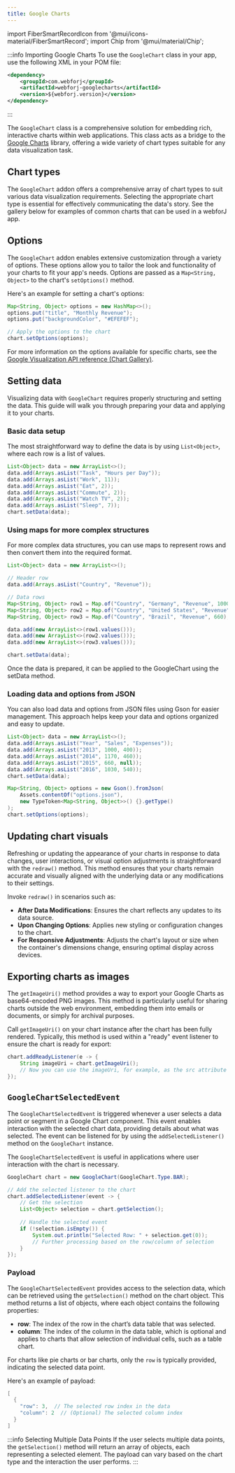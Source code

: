 ```yaml
---
title: Google Charts
---
```


import FiberSmartRecordIcon from '@mui/icons-material/FiberSmartRecord';
import Chip from '@mui/material/Chip';

<DocChip chip='shadow' />

<DocChip chip='name' label="google-chart" exclude= 'true' />

<JavadocLink type="googlecharts" location="com/webforj/component/googlecharts/GoogleChart" top='true'/>

<!-- Brief overview of the component and what it is/does -->

:::info Importing Google Charts
To use the `GoogleChart` class in your app, use the following XML in your POM file:

```xml
<dependency>
    <groupId>com.webforj</groupId>
    <artifactId>webforj-googlecharts</artifactId>
    <version>${webforj.version}</version>
</dependency>
```
:::

The `GoogleChart` class is a comprehensive solution for embedding rich, interactive charts within web applications. This class acts as a bridge to the [Google Charts](https://developers.google.com/chart) library, offering a wide variety of chart types suitable for any data visualization task.

<ComponentDemo 
path='https://demo.webforj.com/chart?' 
javaE='https://raw.githubusercontent.com/webforj/webforj-docs-samples/refs/heads/main/src/main/java/com/webforj/samples/views/googlecharts/ChartView.java'
cssURL='https://raw.githubusercontent.com/webforj/ControlSamples/main/src/main/resources/css/googlecharts/chart.css'
height='300px'
/>


## Chart types

The `GoogleChart` addon offers a comprehensive array of chart types to suit various data visualization requirements. Selecting the appropriate chart type is essential for effectively communicating the data's story. See the gallery below for examples of common charts that can be used in a webforJ app.

<ComponentDemo 
path='https://demo.webforj.com/chartgallery?' 
javaE='https://raw.githubusercontent.com/webforj/webforj-docs-samples/refs/heads/main/src/main/java/com/webforj/samples/views/googlecharts/ChartGalleryView.java'
cssURL='https://raw.githubusercontent.com/webforj/ControlSamples/main/src/main/resources/css/googlecharts/chartGallery.css'
height='600px'
/>

## Options

The `GoogleChart` addon enables extensive customization through a variety of options. These options allow you to tailor the look and functionality of your charts to fit your app's needs. Options are passed as a `Map<String, Object>` to the chart's `setOptions()` method. 

Here's an example for setting a chart's options:

```java
Map<String, Object> options = new HashMap<>();
options.put("title", "Monthly Revenue");
options.put("backgroundColor", "#EFEFEF");

// Apply the options to the chart
chart.setOptions(options);
```

For more information on the options available for specific charts, see the [Google Visualization API reference (Chart Gallery)](https://developers.google.com/chart/interactive/docs/gallery).

## Setting data

Visualizing data with `GoogleChart` requires properly structuring and setting the data. This guide will walk you through preparing your data and applying it to your charts.

### Basic data setup

The most straightforward way to define the data is by using `List<Object>`, where each row is a list of values.

```java
List<Object> data = new ArrayList<>();
data.add(Arrays.asList("Task", "Hours per Day"));
data.add(Arrays.asList("Work", 11));
data.add(Arrays.asList("Eat", 2));
data.add(Arrays.asList("Commute", 2));
data.add(Arrays.asList("Watch TV", 2));
data.add(Arrays.asList("Sleep", 7));
chart.setData(data);
```

### Using maps for more complex structures

For more complex data structures, you can use maps to represent rows and then convert them into the required format.

```java
List<Object> data = new ArrayList<>();

// Header row
data.add(Arrays.asList("Country", "Revenue"));

// Data rows
Map<String, Object> row1 = Map.of("Country", "Germany", "Revenue", 1000);
Map<String, Object> row2 = Map.of("Country", "United States", "Revenue", 1170);
Map<String, Object> row3 = Map.of("Country", "Brazil", "Revenue", 660);

data.add(new ArrayList<>(row1.values()));
data.add(new ArrayList<>(row2.values()));
data.add(new ArrayList<>(row3.values()));

chart.setData(data);
```

Once the data is prepared, it can be applied to the GoogleChart using the setData method.

<ComponentDemo 
path='https://demo.webforj.com/chartsettingdata?' 
javaE='https://raw.githubusercontent.com/webforj/webforj-docs-samples/refs/heads/main/src/main/java/com/webforj/samples/views/googlecharts/ChartSettingDataView.java'
height='300px'
/>

<!-- tabs={['ChartDemoSettingData.java']} -->

### Loading data and options from JSON

You can also load data and options from JSON files using Gson for easier management. This approach helps keep your data and options organized and easy to update.


```java
List<Object> data = new ArrayList<>();
data.add(Arrays.asList("Year", "Sales", "Expenses"));
data.add(Arrays.asList("2013", 1000, 400));
data.add(Arrays.asList("2014", 1170, 460));
data.add(Arrays.asList("2015", 660, null)); 
data.add(Arrays.asList("2016", 1030, 540));
chart.setData(data);

Map<String, Object> options = new Gson().fromJson(
    Assets.contentOf("options.json"),
    new TypeToken<Map<String, Object>>() {}.getType()
);
chart.setOptions(options);
```

## Updating chart visuals

Refreshing or updating the appearance of your charts in response to data changes, user interactions, or visual option adjustments is straightforward with the `redraw()` method. This method ensures that your charts remain accurate and visually aligned with the underlying data or any modifications to their settings.

Invoke `redraw()` in scenarios such as:

- **After Data Modifications**: Ensures the chart reflects any updates to its data source.
- **Upon Changing Options**: Applies new styling or configuration changes to the chart.
- **For Responsive Adjustments**: Adjusts the chart's layout or size when the container's dimensions change, ensuring optimal display across devices.

<ComponentDemo 
path='https://demo.webforj.com/chartredraw?' 
javaE='https://raw.githubusercontent.com/webforj/webforj-docs-samples/refs/heads/main/src/main/java/com/webforj/samples/views/googlecharts/ChartRedrawView.java'
cssURL='https://raw.githubusercontent.com/webforj/ControlSamples/main/src/main/resources/css/googlecharts/chartRedraw.css'
height='650px'
/>

<!-- tabs={['ChartDemoRedraw.java', 'redrawchart_styles.css']} -->

## Exporting charts as images

The `getImageUri()` method provides a way to export your Google Charts as base64-encoded PNG images. This method is particularly useful for sharing charts outside the web environment, embedding them into emails or documents, or simply for archival purposes.

Call `getImageUri()` on your chart instance after the chart has been fully rendered. Typically, this method is used within a "ready" event listener to ensure the chart is ready for export:

```java
chart.addReadyListener(e -> {
    String imageUri = chart.getImageUri();
    // Now you can use the imageUri, for example, as the src attribute of an img tag
});
```

## `GoogleChartSelectedEvent`

The `GoogleChartSelectedEvent` is triggered whenever a user selects a data point or segment in a Google Chart component. This event enables interaction with the selected chart data, providing details about what was selected. The event can be listened for by using the `addSelectedListener()` method on the `GoogleChart` instance.

The `GoogleChartSelectedEvent` is useful in applications where user interaction with the chart is necessary. 

```java
GoogleChart chart = new GoogleChart(GoogleChart.Type.BAR);

// Add the selected listener to the chart
chart.addSelectedListener(event -> {
    // Get the selection
    List<Object> selection = chart.getSelection();
    
    // Handle the selected event
    if (!selection.isEmpty()) {
        System.out.println("Selected Row: " + selection.get(0));
        // Further processing based on the row/column of selection
    }
});
```

### Payload
The `GoogleChartSelectedEvent` provides access to the selection data, which can be retrieved using the `getSelection()` method on the chart object. This method returns a list of objects, where each object contains the following properties:

- **row**: The index of the row in the chart’s data table that was selected.
- **column**: The index of the column in the data table, which is optional and applies to charts that allow selection of individual cells, such as a table chart.
  
For charts like pie charts or bar charts, only the `row` is typically provided, indicating the selected data point.

Here's an example of payload:
```java
[
  {
    "row": 3,  // The selected row index in the data
    "column": 2  // (Optional) The selected column index
  }
]
```

:::info Selecting Multiple Data Points
If the user selects multiple data points, the `getSelection()` method will return an array of objects, each representing a selected element. The payload can vary based on the chart type and the interaction the user performs.
:::

